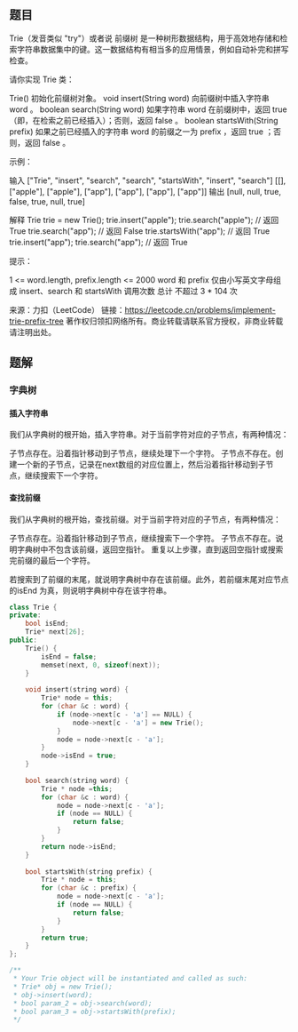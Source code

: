 ## 题目

Trie（发音类似 "try"）或者说 前缀树 是一种树形数据结构，用于高效地存储和检索字符串数据集中的键。这一数据结构有相当多的应用情景，例如自动补完和拼写检查。

请你实现 Trie 类：

Trie() 初始化前缀树对象。
void insert(String word) 向前缀树中插入字符串 word 。
boolean search(String word) 如果字符串 word 在前缀树中，返回 true（即，在检索之前已经插入）；否则，返回 false 。
boolean startsWith(String prefix) 如果之前已经插入的字符串 word 的前缀之一为 prefix ，返回 true ；否则，返回 false 。


示例：

输入
["Trie", "insert", "search", "search", "startsWith", "insert", "search"]
[[], ["apple"], ["apple"], ["app"], ["app"], ["app"], ["app"]]
输出
[null, null, true, false, true, null, true]

解释
Trie trie = new Trie();
trie.insert("apple");
trie.search("apple");   // 返回 True
trie.search("app");     // 返回 False
trie.startsWith("app"); // 返回 True
trie.insert("app");
trie.search("app");     // 返回 True


提示：

1 <= word.length, prefix.length <= 2000
word 和 prefix 仅由小写英文字母组成
insert、search 和 startsWith 调用次数 总计 不超过 3 * 104 次

来源：力扣（LeetCode）
链接：https://leetcode.cn/problems/implement-trie-prefix-tree
著作权归领扣网络所有。商业转载请联系官方授权，非商业转载请注明出处。

## 题解

### 字典树

#### 插入字符串

我们从字典树的根开始，插入字符串。对于当前字符对应的子节点，有两种情况：

子节点存在。沿着指针移动到子节点，继续处理下一个字符。
子节点不存在。创建一个新的子节点，记录在next数组的对应位置上，然后沿着指针移动到子节点，继续搜索下一个字符。

#### 查找前缀

我们从字典树的根开始，查找前缀。对于当前字符对应的子节点，有两种情况：

子节点存在。沿着指针移动到子节点，继续搜索下一个字符。
子节点不存在。说明字典树中不包含该前缀，返回空指针。
重复以上步骤，直到返回空指针或搜索完前缀的最后一个字符。

若搜索到了前缀的末尾，就说明字典树中存在该前缀。此外，若前缀末尾对应节点的isEnd 为真，则说明字典树中存在该字符串。

```c++
class Trie {
private:
    bool isEnd;
    Trie* next[26];
public:
    Trie() {
        isEnd = false;
        memset(next, 0, sizeof(next));
    }
    
    void insert(string word) {
        Trie* node = this;
        for (char &c : word) {
            if (node->next[c - 'a'] == NULL) {
                node->next[c - 'a'] = new Trie();
            }
            node = node->next[c - 'a'];
        }
        node->isEnd = true;
    }
    
    bool search(string word) {
        Trie * node =this;
        for (char &c : word) {
            node = node->next[c - 'a'];
            if (node == NULL) {
                return false;
            }
        }
        return node->isEnd;
    }
    
    bool startsWith(string prefix) {
        Trie * node = this;
        for (char &c : prefix) {
            node = node->next[c - 'a'];
            if (node == NULL) {
                return false;
            }
        }
        return true;
    }
};

/**
 * Your Trie object will be instantiated and called as such:
 * Trie* obj = new Trie();
 * obj->insert(word);
 * bool param_2 = obj->search(word);
 * bool param_3 = obj->startsWith(prefix);
 */
```

